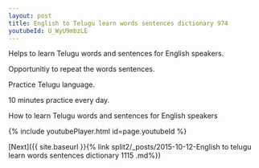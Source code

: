 ```yaml
---
layout: post
title: English to Telugu learn words sentences dictionary 974 
youtubeId: U_WyU9mbzLE
---
```

 
 
Helps to learn Telugu words and sentences for English speakers.

Opportunitiy to repeat the words sentences. 

Practice Telugu language. 
 
10 minutes practice every day. 
 
How to learn Telugu words and sentences for English speakers 
 
{% include youtubePlayer.html id=page.youtubeId %}
 
 
[Next]({{ site.baseurl }}{% link  split2/_posts/2015-10-12-English to telugu learn words sentences dictionary 1115 .md%})
 

